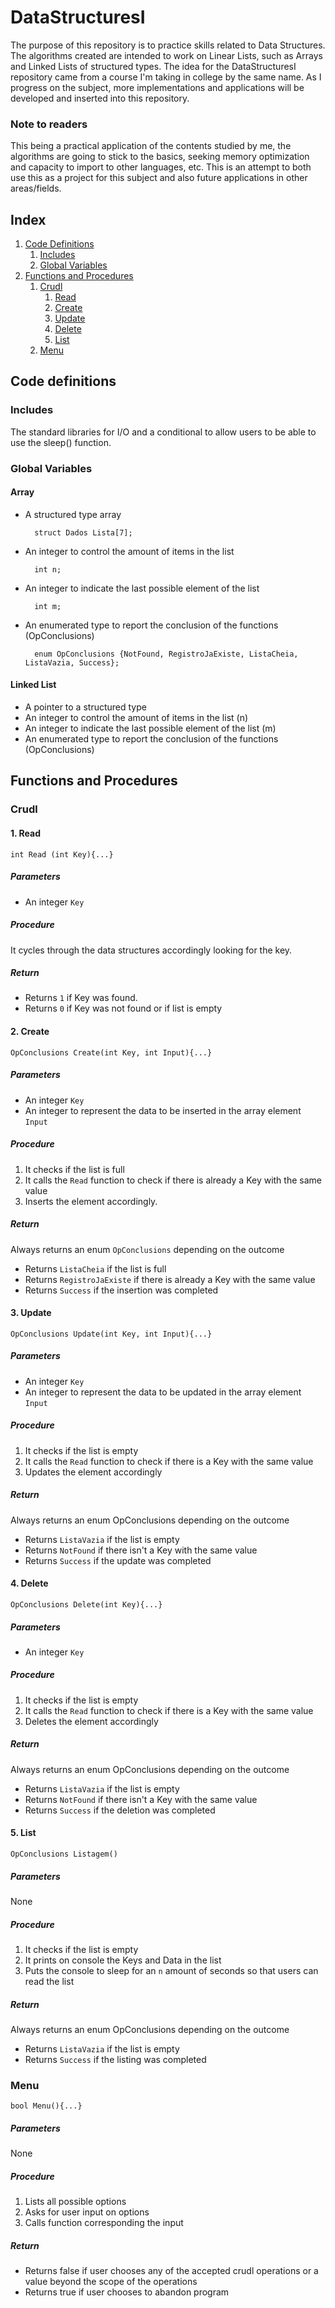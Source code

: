 # DataStructuresI

The purpose of this repository is to practice skills related to Data Structures. The algorithms created are intended to work on Linear Lists, such as Arrays and Linked Lists of structured types. The idea for the DataStructuresI repository came from a course I'm taking in college by the same name. As I progress on the subject, more implementations and applications will be developed and inserted into this repository.

### Note to readers

This being a practical application of the contents studied by me, the algorithms are going to stick to the basics, seeking memory optimization and capacity to import to other languages, etc. This is an attempt to both use this as a project for this subject and also future applications in other areas/fields.

## Index

1. [Code Definitions](#code-definitions)
    1. [Includes](#includes)
    2. [Global Variables](#global-variables)
2. [Functions and Procedures](#functions-and-procedures)
    1. [Crudl](#crudl)
        1. [Read](#1-read)
        2. [Create](#2-create)
        3. [Update](#3-update)
        4. [Delete](#4-delete)
        5. [List](#5-list)
    2. [Menu](#menu)

## Code definitions

### Includes

The standard libraries for I/O and a conditional to allow users to be able to use the sleep() function.

### Global Variables

#### Array

- A structured type array

        struct Dados Lista[7];

- An integer to control the amount of items in the list

        int n;

- An integer to indicate the last possible element of the list

        int m;

- An enumerated type to report the conclusion of the functions (OpConclusions)

        enum OpConclusions {NotFound, RegistroJaExiste, ListaCheia, ListaVazia, Success};

#### Linked List

- A pointer to a structured type
- An integer to control the amount of items in the list (n)
- An integer to indicate the last possible element of the list (m)
- An enumerated type to report the conclusion of the functions (OpConclusions)

## Functions and Procedures

### Crudl

#### 1. Read

`int Read (int Key){...}`  

##### Parameters

- An integer `Key`

##### Procedure

It cycles through the data structures accordingly looking for the key.

##### Return

- Returns `1` if Key was found.
- Returns `0` if Key was not found or if list is empty

#### 2. Create 

`OpConclusions Create(int Key, int Input){...}`

##### Parameters

- An integer `Key`
- An integer to represent the data to be inserted in the array element `Input`

##### Procedure

1. It checks if the list is full
2. It calls the `Read` function to check if there is already a Key with the same value
3. Inserts the element accordingly.

##### Return

Always returns an enum `OpConclusions` depending on the outcome
- Returns `ListaCheia` if the list is full
- Returns `RegistroJaExiste` if there is already a Key with the same value
- Returns `Success` if the insertion was completed

#### 3. Update 

`OpConclusions Update(int Key, int Input){...}`

##### Parameters

- An integer `Key`
- An integer to represent the data to be updated in the array element `Input`

##### Procedure

1. It checks if the list is empty
2. It calls the `Read` function to check if there is a Key with the same value
3. Updates the element accordingly

##### Return

Always returns an enum OpConclusions depending on the outcome
- Returns `ListaVazia` if the list is empty
- Returns `NotFound` if there isn't a Key with the same value
- Returns `Success` if the update was completed

#### 4. Delete 

`OpConclusions Delete(int Key){...}`

##### Parameters

- An integer `Key`

##### Procedure

1. It checks if the list is empty
2. It calls the `Read` function to check if there is a Key with the same value
3. Deletes the element accordingly

##### Return

Always returns an enum OpConclusions depending on the outcome
- Returns `ListaVazia` if the list is empty
- Returns `NotFound` if there isn't a Key with the same value
- Returns `Success` if the deletion was completed

#### 5. List

`OpConclusions Listagem()`

##### Parameters

None

##### Procedure

1. It checks if the list is empty
2. It prints on console the Keys and Data in the list
3. Puts the console to sleep for an `n` amount of seconds so that users can read the list

##### Return

Always returns an enum OpConclusions depending on the outcome
- Returns `ListaVazia` if the list is empty
- Returns `Success` if the listing was completed

### Menu

`bool Menu(){...}`

##### Parameters

None

##### Procedure

1. Lists all possible options
2. Asks for user input on options
3. Calls function corresponding the input

##### Return

- Returns false if user chooses any of the accepted crudl operations or a value beyond the scope of the operations
- Returns true if user chooses to abandon program
